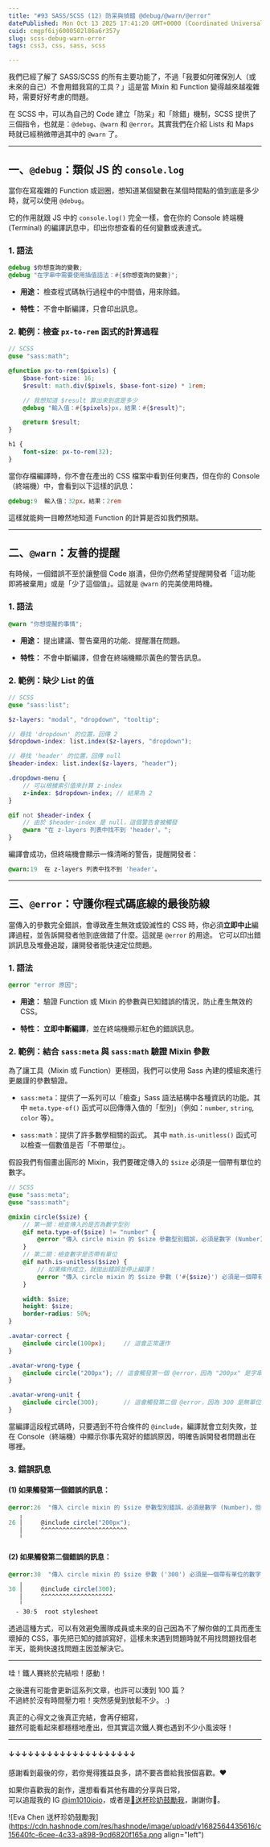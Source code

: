 ```yaml
---
title: "#93 SASS/SCSS (12) 防呆與偵錯 @debug/@warn/@error"
datePublished: Mon Oct 13 2025 17:41:20 GMT+0000 (Coordinated Universal Time)
cuid: cmgpf6ij6000502l86a6r357y
slug: scss-debug-warn-error
tags: css3, css, sass, scss

---
```


我們已經了解了 SASS/SCSS 的所有主要功能了，不過「我要如何確保別人（或未來的自己）不會用錯我寫的工具？」這是當 Mixin 和 Function 變得越來越複雜時，需要好好考慮的問題。

在 SCSS 中，可以為自己的 Code 建立「防呆」和「除錯」機制，SCSS 提供了三個指令，也就是：`@debug`、`@warn` 和 `@error`。其實我們在介紹 Lists 和 Maps 時就已經稍微帶過其中的 `@warn` 了。

---

## 一、`@debug`：類似 JS 的 `console.log`

當你在寫複雜的 Function 或迴圈，想知道某個變數在某個時間點的值到底是多少時，就可以使用 `@debug`。

它的作用就跟 JS 中的 `console.log()` 完全一樣，會在你的 Console 終端機 (Terminal) 的編譯訊息中，印出你想查看的任何變數或表達式。

### 1\. 語法

```scss
@debug $你想查詢的變數;
@debug "在字串中需要使用插值語法：#{$你想查詢的變數}";
```

* **用途：** 檢查程式碼執行過程中的中間值，用來除錯。
    
* **特性：** 不會中斷編譯，只會印出訊息。
    

### **2\. 範例：檢查** `px-to-rem` 函式的計算過程

```scss
// SCSS
@use "sass:math";

@function px-to-rem($pixels) {
    $base-font-size: 16;
    $result: math.div($pixels, $base-font-size) * 1rem;

    // 我想知道 $result 算出來到底是多少
    @debug "輸入值：#{$pixels}px，結果：#{$result}";

    @return $result;
}

h1 {
    font-size: px-to-rem(32);
}
```

當你存檔編譯時，你不會在產出的 CSS 檔案中看到任何東西，但在你的 Console （終端機）中，會看到以下這樣的訊息：

```scss
@debug:9  輸入值：32px，結果：2rem
```

這樣就能夠一目瞭然地知道 Function 的計算是否如我們預期。

---

## 二、`@warn`：友善的提醒

有時候，一個錯誤不至於讓整個 Code 崩潰，但你仍然希望提醒開發者「這功能即將被棄用」或是「少了這個值」。這就是 `@warn` 的完美使用時機。

### 1\. 語法

```scss
@warn "你想提醒的事情";
```

* **用途：** 提出建議、警告棄用的功能、提醒潛在問題。
    
* **特性：** 不會中斷編譯，但會在終端機顯示黃色的警告訊息。
    

### **2\. 範例：缺少 List 的值**

```scss
// SCSS
@use "sass:list";

$z-layers: "modal", "dropdown", "tooltip";

// 尋找 'dropdown' 的位置，回傳 2
$dropdown-index: list.index($z-layers, "dropdown");

// 尋找 'header' 的位置，回傳 null
$header-index: list.index($z-layers, "header");

.dropdown-menu {
    // 可以根據索引值來計算 z-index
    z-index: $dropdown-index; // 結果為 2
}

@if not $header-index {
    // 由於 $header-index 是 null，這個警告會被觸發
    @warn "在 z-layers 列表中找不到 'header'。";
}
```

編譯會成功，但終端機會顯示一條清晰的警告，提醒開發者：

```scss
@warn:19  在 z-layers 列表中找不到 'header'。
```

---

## 三、`@error`：守護你程式碼底線的最後防線

當傳入的參數完全錯誤，會導致產生無效或毀滅性的 CSS 時，你必須**立即中止**編譯過程，並告訴開發者他到底做錯了什麼。這就是 `@error` 的用途。 它可以印出錯誤訊息及堆疊追蹤，讓開發者能快速定位問題。

### 1\. 語法

```scss
@error "error 原因";
```

* **用途：** 驗證 Function 或 Mixin 的參數與已知錯誤的情況，防止產生無效的 CSS。
    
* **特性：** **立即中斷編譯**，並在終端機顯示紅色的錯誤訊息。
    

### **2\. 範例：結合** `sass:meta` 與 `sass:math` 驗證 Mixin 參數

為了讓工具（Mixin 或 Function）更穩固，我們可以使用 Sass 內建的模組來進行更嚴謹的參數驗證。

* `sass:meta`：提供了一系列可以「檢查」Sass 語法結構中各種資訊的功能。其中 `meta.type-of()` 函式可以回傳傳入值的「型別」（例如：`number`, `string`, `color` 等）。
    
* `sass:math`：提供了許多數學相關的函式。 其中 `math.is-unitless()` 函式可以檢查一個數值是否「不帶單位」。
    

假設我們有個畫出圓形的 Mixin，我們要確定傳入的 `$size` 必須是一個帶有單位的數字。

```scss
// SCSS
@use "sass:meta";
@use "sass:math";

@mixin circle($size) {
    // 第一關：檢查傳入的是否為數字型別
    @if meta.type-of($size) != "number" {
        @error "傳入 circle mixin 的 $size 參數型別錯誤，必須是數字 (Number)，但卻收到了 '#{$size}' (#{meta.type-of($size)})。";
    }
    // 第二關：檢查數字是否帶有單位
    @if math.is-unitless($size) {
        // 如果條件成立，就拋出錯誤並停止編譯！
        @error "傳入 circle mixin 的 $size 參數 ('#{$size}') 必須是一個帶有單位的數字 (例如: 100px)。";
    }

    width: $size;
    height: $size;
    border-radius: 50%;
}

.avatar-correct {
    @include circle(100px);     // 這會正常運作
}

.avatar-wrong-type {
    @include circle("200px"); // 這會觸發第一個 @error，因為 "200px" 是字串 (String)
}

.avatar-wrong-unit {
    @include circle(300);       // 這會觸發第二個 @error，因為 300 是無單位數字
}
```

當編譯這段程式碼時，只要遇到不符合條件的 `@include`，編譯就會立刻失敗，並在 Console（終端機）中顯示你事先寫好的錯誤原因，明確告訴開發者問題出在哪裡。

### 3\. 錯誤訊息

#### **(1) 如果觸發第一個錯誤的訊息：**

```scss
@error:26  "傳入 circle mixin 的 $size 參數型別錯誤，必須是數字 (Number)，但卻收到了 '200px' (string)。"
   ╷
26 │     @include circle("200px");
   │     ^^^^^^^^^^^^^^^^^^^^^^^^
   ╵
```

#### **(2) 如果觸發第二個錯誤的訊息：**

```scss
@error:30  "傳入 circle mixin 的 $size 參數 ('300') 必須是一個帶有單位的數字 (例如: 100px)。"
   ╷
30 │     @include circle(300);
   │     ^^^^^^^^^^^^^^^^^^^^
   ╵
  - 30:5  root stylesheet
```

透過這種方式，可以有效避免團隊成員或未來的自己因為不了解你做的工具而產生壞掉的 CSS，事先把已知的錯誤寫好，這樣未來遇到問題時就不用找問題找個老半天，能夠快速找問題主因並解決它。

---

哇！鐵人賽終於完結啦！感動！

之後還有可能會更新這系列文章，也許可以湊到 100 篇？  
不過終於沒有時間壓力啦！突然感覺到放鬆不少。 :)

真正的心得文之後真正完結，會再仔細寫，  
雖然可能看起來都穩穩地產出，但其實這次鐵人賽也遇到不少小風波呀！

---

#### ↓↓↓↓↓↓↓↓↓↓↓↓↓↓↓↓↓↓↓↓

感謝看到最後的你，若你覺得獲益良多，請不要吝嗇給我按個喜歡。❤️

如果你喜歡我的創作，還想看看其他有趣的分享與日常，  
可以追蹤我的 IG [@im1010ioio](https://www.instagram.com/im1010ioio/)，或者是[🧋送杯珍奶鼓勵我](https://im1010ioio.bobaboba.me/)，謝謝你🥰。

![Eva Chen 送杯珍奶鼓勵我](https://cdn.hashnode.com/res/hashnode/image/upload/v1682564435616/c15640fc-6cee-4c33-a898-9cd6820f165a.png align="left")